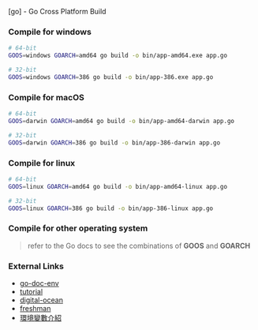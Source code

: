 [go] - Go Cross Platform Build

### Compile for windows
```bash
# 64-bit
GOOS=windows GOARCH=amd64 go build -o bin/app-amd64.exe app.go

# 32-bit
GOOS=windows GOARCH=386 go build -o bin/app-386.exe app.go
```

### Compile for macOS
```bash
# 64-bit
GOOS=darwin GOARCH=amd64 go build -o bin/app-amd64-darwin app.go

# 32-bit
GOOS=darwin GOARCH=386 go build -o bin/app-386-darwin app.go
```

### Compile for linux
```bash
# 64-bit
GOOS=linux GOARCH=amd64 go build -o bin/app-amd64-linux app.go

# 32-bit
GOOS=linux GOARCH=386 go build -o bin/app-386-linux app.go
```

### Compile for other operating system
> refer to the Go docs to see the combinations of **GOOS** and **GOARCH**

### External Links
* [go-doc-env](https://go.dev/doc/install/source#environment)
* [tutorial](https://mileslin.github.io/2020/01/Golang/Go-%E7%94%A2%E7%94%9F%E4%B8%8D%E5%90%8C%E5%B9%B3%E5%8F%B0%E7%9A%84%E5%9F%B7%E8%A1%8C%E6%AA%94/)
* [digital-ocean](https://www.digitalocean.com/community/tutorials/how-to-build-go-executables-for-multiple-platforms-on-ubuntu-16-04)
* [freshman](https://freshman.tech/snippets/go/cross-compile-go-programs/)
* [環境變數介紹](https://ithelp.ithome.com.tw/articles/10254183)